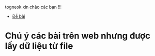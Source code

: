 togneok xin chào các bạn !!!
- [Đề bài](https://luyencode.net/problem/thpttd_94)
# Chú ý các bài trên web nhưng được lấy dữ liệu từ file